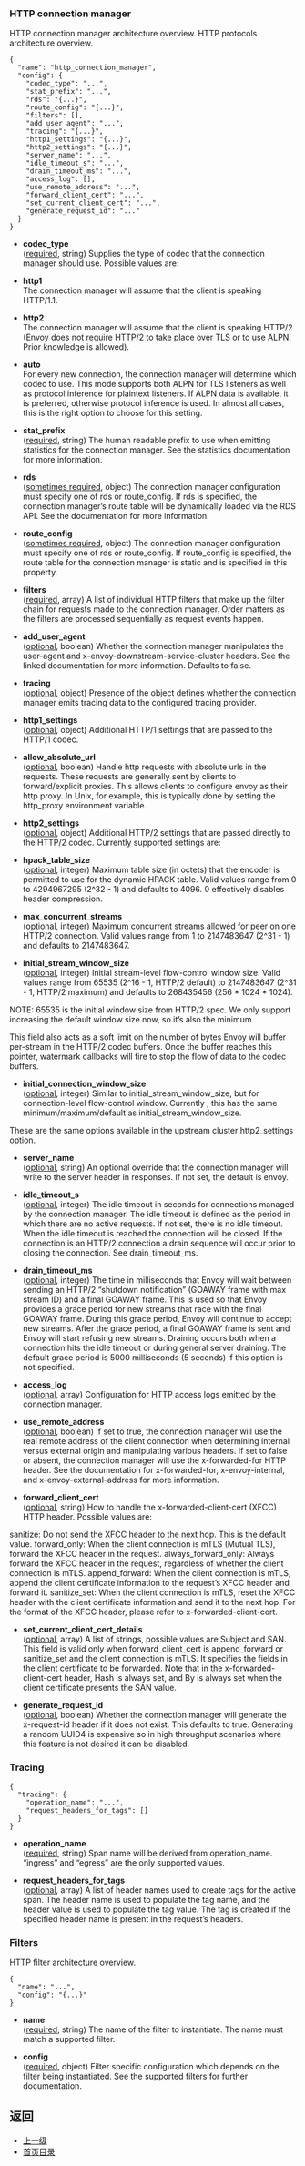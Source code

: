 ### HTTP connection manager
HTTP connection manager architecture overview.
HTTP protocols architecture overview.
```
{
  "name": "http_connection_manager",
  "config": {
    "codec_type": "...",
    "stat_prefix": "...",
    "rds": "{...}",
    "route_config": "{...}",
    "filters": [],
    "add_user_agent": "...",
    "tracing": "{...}",
    "http1_settings": "{...}",
    "http2_settings": "{...}",
    "server_name": "...",
    "idle_timeout_s": "...",
    "drain_timeout_ms": "...",
    "access_log": [],
    "use_remote_address": "...",
    "forward_client_cert": "...",
    "set_current_client_cert": "...",
    "generate_request_id": "..."
  }
}
```
- **codec_type**</br>
	([required](https://developers.google.com/protocol-buffers/docs/proto#scalar), string) Supplies the type of codec that the connection manager should use. Possible values are:


- **http1**</br>
The connection manager will assume that the client is speaking HTTP/1.1.
- **http2**</br>
The connection manager will assume that the client is speaking HTTP/2 (Envoy does not require HTTP/2 to take place over TLS or to use ALPN. Prior knowledge is allowed).
- **auto**</br>
For every new connection, the connection manager will determine which codec to use. This mode supports both ALPN for TLS listeners as well as protocol inference for plaintext listeners. If ALPN data is available, it is preferred, otherwise protocol inference is used. In almost all cases, this is the right option to choose for this setting.
- **stat_prefix**</br>
	([required](https://developers.google.com/protocol-buffers/docs/proto#scalar), string) The human readable prefix to use when emitting statistics for the connection manager. See the statistics documentation for more information.

- **rds**</br>
	([sometimes required](#), object) The connection manager configuration must specify one of rds or route_config. If rds is specified, the connection manager’s route table will be dynamically loaded via the RDS API. See the documentation for more information.

- **route_config**</br>
	([sometimes required](#), object) The connection manager configuration must specify one of rds or route_config. If route_config is specified, the route table for the connection manager is static and is specified in this property.

- **filters**</br>
	([required](#), array) A list of individual HTTP filters that make up the filter chain for requests made to the connection manager. Order matters as the filters are processed sequentially as request events happen.

- **add_user_agent**</br>
	([optional](#), boolean) Whether the connection manager manipulates the user-agent and x-envoy-downstream-service-cluster headers. See the linked documentation for more information. Defaults to false.

- **tracing**</br>
	([optional](#), object) Presence of the object defines whether the connection manager emits tracing data to the configured tracing provider.

- **http1_settings**</br>
	([optional](#), object) Additional HTTP/1 settings that are passed to the HTTP/1 codec.


- **allow_absolute_url**</br>
	([optional](#), boolean) Handle http requests with absolute urls in the requests. These requests are generally sent by clients to forward/explicit proxies. This allows clients to configure envoy as their http proxy. In Unix, for example, this is typically done by setting the http_proxy environment variable.

- **http2_settings**</br>
	([optional](#), object) Additional HTTP/2 settings that are passed directly to the HTTP/2 codec. Currently supported settings are:


- **hpack_table_size**</br>
	([optional](#), integer) Maximum table size (in octets) that the encoder is permitted to use for the dynamic HPACK table. Valid values range from 0 to 4294967295 (2^32 - 1) and defaults to 4096. 0 effectively disables header compression.

- **max_concurrent_streams**</br>
	([optional](#), integer) Maximum concurrent streams allowed for peer on one HTTP/2 connection. Valid values range from 1 to 2147483647 (2^31 - 1) and defaults to 2147483647.

- **initial_stream_window_size**</br>
	([optional](#), integer) Initial stream-level flow-control window size. Valid values range from 65535 (2^16 - 1, HTTP/2 default) to 2147483647 (2^31 - 1, HTTP/2 maximum) and defaults to 268435456 (256 * 1024 * 1024).


NOTE: 65535 is the initial window size from HTTP/2 spec. We only support increasing the default window size now, so it’s also the minimum.

This field also acts as a soft limit on the number of bytes Envoy will buffer per-stream in the HTTP/2 codec buffers. Once the buffer reaches this pointer, watermark callbacks will fire to stop the flow of data to the codec buffers.

- **initial_connection_window_size**</br>
	([optional](#), integer) Similar to initial_stream_window_size, but for connection-level flow-control window. Currently , this has the same minimum/maximum/default as initial_stream_window_size.

These are the same options available in the upstream cluster http2_settings option.

- **server_name**</br>
	([optional](https://developers.google.com/protocol-buffers/docs/proto#scalar), string) An optional override that the connection manager will write to the server header in responses. If not set, the default is envoy.

- **idle_timeout_s**</br>
	([optional](#), integer) The idle timeout in seconds for connections managed by the connection manager. The idle timeout is defined as the period in which there are no active requests. If not set, there is no idle timeout. When the idle timeout is reached the connection will be closed. If the connection is an HTTP/2 connection a drain sequence will occur prior to closing the connection. See drain_timeout_ms.

- **drain_timeout_ms**</br>
	([optional](#), integer) The time in milliseconds that Envoy will wait between sending an HTTP/2 “shutdown notification” (GOAWAY frame with max stream ID) and a final GOAWAY frame. This is used so that Envoy provides a grace period for new streams that race with the final GOAWAY frame. During this grace period, Envoy will continue to accept new streams. After the grace period, a final GOAWAY frame is sent and Envoy will start refusing new streams. Draining occurs both when a connection hits the idle timeout or during general server draining. The default grace period is 5000 milliseconds (5 seconds) if this option is not specified.

- **access_log**</br>
	([optional](#), array) Configuration for HTTP access logs emitted by the connection manager.

- **use_remote_address**</br>
	([optional](#), boolean) If set to true, the connection manager will use the real remote address of the client connection when determining internal versus external origin and manipulating various headers. If set to false or absent, the connection manager will use the x-forwarded-for HTTP header. See the documentation for x-forwarded-for, x-envoy-internal, and x-envoy-external-address for more information.

- **forward_client_cert**</br>
	([optional](https://developers.google.com/protocol-buffers/docs/proto#scalar), string) How to handle the x-forwarded-client-cert (XFCC) HTTP header. Possible values are:


sanitize: Do not send the XFCC header to the next hop. This is the default value.
forward_only: When the client connection is mTLS (Mutual TLS), forward the XFCC header in the request.
always_forward_only: Always forward the XFCC header in the request, regardless of whether the client connection is mTLS.
append_forward: When the client connection is mTLS, append the client certificate information to the request’s XFCC header and forward it.
sanitize_set: When the client connection is mTLS, reset the XFCC header with the client certificate information and send it to the next hop.
For the format of the XFCC header, please refer to x-forwarded-client-cert.

- **set_current_client_cert_details**</br>
	([optional](#), array) A list of strings, possible values are Subject and SAN. This field is valid only when forward_client_cert is append_forward or sanitize_set and the client connection is mTLS. It specifies the fields in the client certificate to be forwarded. Note that in the x-forwarded-client-cert header, Hash is always set, and By is always set when the client certificate presents the SAN value.

- **generate_request_id**</br>
	([optional](#), boolean) Whether the connection manager will generate the x-request-id header if it does not exist. This defaults to true. Generating a random UUID4 is expensive so in high throughput scenarios where this feature is not desired it can be disabled.

### Tracing
```
{
  "tracing": {
    "operation_name": "...",
    "request_headers_for_tags": []
  }
}
```
- **operation_name**</br>
	([required](https://developers.google.com/protocol-buffers/docs/proto#scalar), string) Span name will be derived from operation_name. “ingress” and “egress” are the only supported values.

- **request_headers_for_tags**</br>
	([optional](#), array) A list of header names used to create tags for the active span. The header name is used to populate the tag name, and the header value is used to populate the tag value. The tag is created if the specified header name is present in the request’s headers.

### Filters
HTTP filter architecture overview.

```
{
  "name": "...",
  "config": "{...}"
}
```
- **name**</br>
	([required](https://developers.google.com/protocol-buffers/docs/proto#scalar), string) The name of the filter to instantiate. The name must match a supported filter.

- **config**</br>
	([required](#), object) Filter specific configuration which depends on the filter being instantiated. See the supported filters for further documentation.



## 返回
- [上一级](../Networkfilters.md)
- [首页目录](../../README.md)

